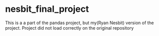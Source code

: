 # nesbit_final_project
This is a a part of the pandas project, but my(Ryan Nesbit) version of the project. Project did not load correctly on the original repository
